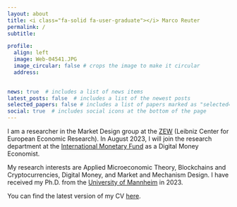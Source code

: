 ```yaml
---
layout: about
title: <i class="fa-solid fa-user-graduate"></i> Marco Reuter
permalink: /
subtitle:

profile:
  align: left
  image: Web-04541.JPG
  image_circular: false # crops the image to make it circular
  address: 
  

news: true  # includes a list of news items
latest_posts: false  # includes a list of the newest posts
selected_papers: false # includes a list of papers marked as "selected={true}"
social: true  # includes social icons at the bottom of the page
---
```

I am a researcher in the Market Design group at the [ZEW](https://www.zew.de/en/) (Leibniz Center for European Economic Research). In August 2023, I will join the research department at the [International Monetary Fund](https://www.imf.org/en/Home) as a Digital Money Economist. 

My research interests are Applied Microeconomic Theory, Blockchains and Cryptocurrencies, Digital Money, and Market and Mechanism Design. I have received my Ph.D. from the [University of Mannheim](https://www.vwl.uni-mannheim.de/en/) in 2023.

You can find the latest version of my CV [here](assets/pdf/cv.pdf).

